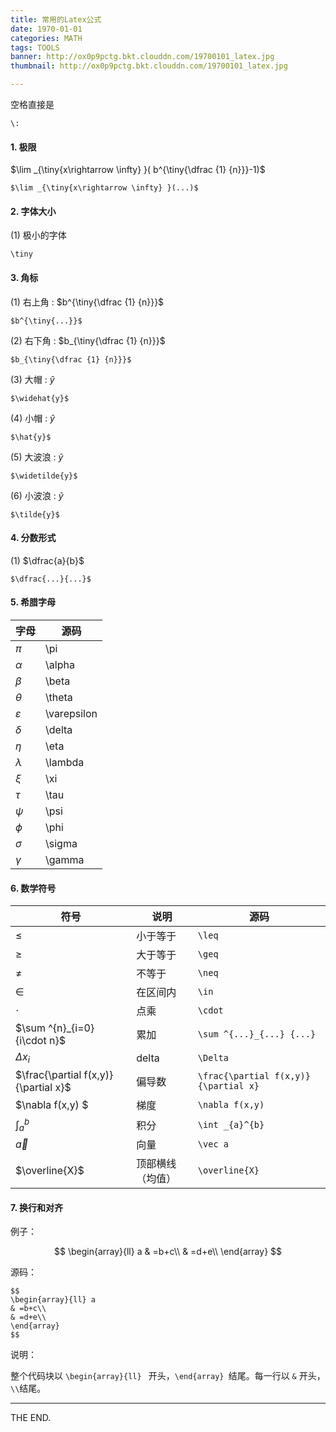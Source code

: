 ```yaml
---
title: 常用的Latex公式
date: 1970-01-01
categories: MATH
tags: TOOLS
banner: http://ox0p9pctg.bkt.clouddn.com/19700101_latex.jpg
thumbnail: http://ox0p9pctg.bkt.clouddn.com/19700101_latex.jpg

---
```


空格直接是

```
\:
```

<!--more-->

#### 1. 极限

$\lim _{\tiny{x\rightarrow \infty} }( b^{\tiny{\dfrac {1} {n}}}-1)$

```
$\lim _{\tiny{x\rightarrow \infty} }(...)$
```

#### 2. 字体大小

(1) 极小的字体

```
\tiny
```

#### 3. 角标

(1) 右上角 : $b^{\tiny{\dfrac {1} {n}}}$

```
$b^{\tiny{...}}$
```

(2) 右下角 : $b_{\tiny{\dfrac {1} {n}}}$

```
$b_{\tiny{\dfrac {1} {n}}}$
```

(3) 大帽 : $\widehat{y}$

```
$\widehat{y}$
```

(4) 小帽 : $\hat{y}$

```
$\hat{y}$
```

(5) 大波浪 : $\widetilde{y}$

```
$\widetilde{y}$
```

(6) 小波浪 : $\tilde{y}$

```
$\tilde{y}$
```



#### 4. 分数形式

(1) $\dfrac{a}{b}$
```
$\dfrac{...}{...}$
```

#### 5. 希腊字母

|字母|源码|
|-|-|
|$\pi$            |\pi            |
|$\alpha$         |\alpha         |
|$\beta$          |\beta          |
|$\theta$         |\theta         |
|$\varepsilon$    |\varepsilon    |
|$\delta$         |\delta         |
|$\eta$           |\eta           |
|$\lambda$        |\lambda        |
|$\xi$            |\xi            |
|$\tau$           |\tau           |
|$\psi$           |\psi           |
|$\phi$           |\phi           |
|$\sigma$         |\sigma         |
|$\gamma$         |\gamma         |

#### 6. 数学符号

|符号|说明|源码|
|-|-|-|
|$\leq$   | 小于等于 | `\leq`|
|$\geq$   | 大于等于 | `\geq`|
|$\neq$   | 不等于   | `\neq`|
|$\in$    | 在区间内 | `\in`|
|$\cdot$  | 点乘    | `\cdot`|
|$\sum ^{n}_{i=0} {i\cdot n}$ | 累加   | `\sum ^{...}_{...} {...}`|
|$\Delta x_{i}$               | delta | `\Delta`|
|$\frac{\partial f(x,y)}{\partial x}$  | 偏导数 | `\frac{\partial f(x,y)}{\partial x}`|
|$\nabla f(x,y) $             | 梯度   | `\nabla f(x,y)`|
|$\int _{a}^{b}$              | 积分   | `\int _{a}^{b}` |
|$\vec a$| 向量| `\vec a`|
|$\overline{X}$|顶部横线（均值）|`\overline{X}`|

#### 7. 换行和对齐

例子：

$$
\begin{array}{ll} a
& =b+c\\ 
& =d+e\\
\end{array} 
$$

源码：

```
$$
\begin{array}{ll} a
& =b+c\\ 
& =d+e\\
\end{array} 
$$
```

说明：

整个代码块以 `\begin{array}{ll} ` 开头，`\end{array} `结尾。每一行以 `&` 开头，`\\`结尾。 
- - -
THE END.
